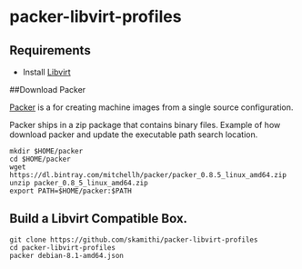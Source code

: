 # packer-libvirt-profiles

## Requirements
* Install [Libvirt](http://libvirt.org)

##Download Packer            
  
[Packer](http://www.packer.io/docs/builders/qemu.html) is a for creating machine images from a single source configuration.

Packer ships in a zip package that contains binary files. Example of how
download packer and update the executable path search location.
    
``` 
mkdir $HOME/packer
cd $HOME/packer
wget https://dl.bintray.com/mitchellh/packer/packer_0.8.5_linux_amd64.zip
unzip packer_0.8_5_linux_amd64.zip
export PATH=$HOME/packer:$PATH
``` 

## Build a  Libvirt Compatible Box.

```
git clone https://github.com/skamithi/packer-libvirt-profiles
cd packer-libvirt-profiles
packer debian-8.1-amd64.json
```
